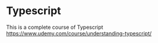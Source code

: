 # Typescript

This is a complete course of Typescript 
https://www.udemy.com/course/understanding-typescript/
